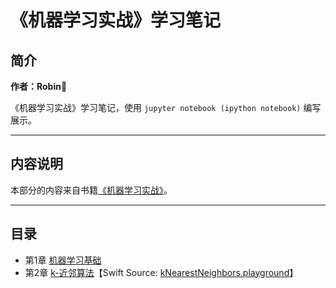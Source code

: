 # 《机器学习实战》学习笔记

## 简介

**作者：Robin**

《机器学习实战》学习笔记，使用 `jupyter notebook (ipython notebook)` 编写展示。

----

## 内容说明

本部分的内容来自书籍[《机器学习实战》](https://book.douban.com/subject/24703171/)。

----

## 目录


- 第1章 [机器学习基础](chapter01.ipynb)
- 第2章 [k-近邻算法](chapter02.ipynb)【Swift Source: [kNearestNeighbors.playground](https://github.com/RobinChao/Machine-Learning-in-Action-notes/tree/master/Swift-Source-for-Machine-learning-in-action/kNN)】

